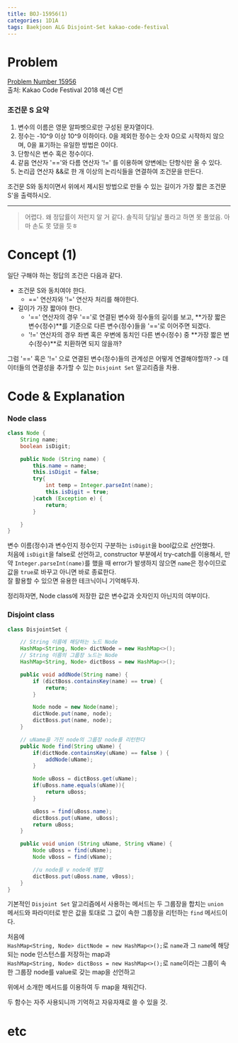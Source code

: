 ```yaml
---
title: BOJ-15956(1)
categories: 1D1A
tags: Baekjoon ALG Disjoint-Set kakao-code-festival 
---
```


# Problem  
[Problem Number 15956](https://www.acmicpc.net/problem/15956)  
출처: Kakao Code Festival 2018 예선 C번  

### 조건문 S 요약  
1. 변수의 이름은 영문 알파벳으로만 구성된 문자열이다.  
2. 정수는 -10^9 이상 10^9 이하이다. 0을 제외한 정수는 숫자 0으로 시작하지 않으며, 0을 표기하는 유일한 방법은 0이다.
3. 단항식은 변수 혹은 정수이다.  
4. 같음 연산자 '=='와 다름 연산자 '!=' 를 이용하며 양변에는 단항식만 올 수 있다.  
5. 논리곱 연산자 &&로 한 개 이상의 논리식들을 연결하여 조건문을 만든다.  

조건문 S와 동치이면서 위에서 제시된 방법으로 만들 수 있는 길이가 가장 짧은 조건문 S'을 출력하시오.  

* * *  

> 어렵다. 왜 정답률이 저런지 알 거 같다. 솔직히 당일날 풀라고 하면 못 풀었음. 아마 손도 못 댔을 듯ㅎ 

# Concept (1)  
일단 구해야 하는 정답의 조건은 다음과 같다.  
* 조건문 S와 동치여야 한다.
    - ==' 연산자와 '!=' 연산자 처리를 해야한다.  
* 길이가 가장 짧아야 한다.  
    - '==' 연산자의 경우 '=='로 연결된 변수와 정수들의 길이를 보고, **가장 짧은 변수(정수)**를 기준으로 다른 변수(정수)들을 '=='로 이어주면 되겠다.  
    - '!=' 연산자의 경우 좌변 혹은 우변에 동치인 다른 변수(정수) 중 **가장 짧은 변수(정수)**로 치환하면 되지 않을까?  

그럼 '==' 혹은 '!=' 으로 연결된 변수(정수)들의 관계성은 어떻게 연결해야할까?
-> 데이터들의 연결성을 추가할 수 있는 `Disjoint Set` 알고리즘을 차용.  

# Code & Explanation

### Node class 
~~~java
class Node {
    String name;
    boolean isDigit;

    public Node (String name) {
        this.name = name;
        this.isDigit = false;
        try{
            int temp = Integer.parseInt(name);
            this.isDigit = true;
        }catch (Exception e) {
            return;
        }

    }
}
~~~

변수 이름(정수)과 변수인지 정수인지 구분하는 `isDigit`을 bool값으로 선언했다.  
처음에 `isDigit`을 false로 선언하고, constructor 부분에서 try-catch를 이용해서, 만약 `Integer.parseInt(name)`를 했을 때 error가 발생하지 않으면 `name`은 정수이므로 값을 `true`로 바꾸고 아니면 바로 종료한다.  
잘 활용할 수 있으면 유용한 테크닉이니 기억해두자.  

정리하자면, Node class에 저장한 값은 변수값과 숫자인지 아닌지의 여부이다.  

### Disjoint class 
~~~java
class DisjointSet {

    // String 이름에 해당하는 노드 Node
    HashMap<String, Node> dictNode = new HashMap<>();
    // String 이름의 그룹장 노드는 Node
    HashMap<String, Node> dictBoss = new HashMap<>();

    public void addNode(String name) {
        if (dictBoss.containsKey(name) == true) {
            return;
        }

        Node node = new Node(name);
        dictNode.put(name, node);
        dictBoss.put(name, node);
    }

    // uName을 가진 node의 그룹장 node를 리턴한다
    public Node find(String uName) {
        if(dictNode.containsKey(uName) == false ) {
            addNode(uName);
        }

        Node uBoss = dictBoss.get(uName);
        if(uBoss.name.equals(uName)){
            return uBoss;
        }

        uBoss = find(uBoss.name);
        dictBoss.put(uName, uBoss);
        return uBoss;
    }

    public void union (String uName, String vName) {
        Node uBoss = find(uName);
        Node vBoss = find(vName);

        //u node를 v node에 병합
        dictBoss.put(uBoss.name, vBoss);
    }
}
~~~

기본적인 `Disjoint Set` 알고리즘에서 사용하는 메서드는 두 그룹장을 합치는 `union` 메서드와 파라미터로 받은 값을 토대로 그 값이 속한 그룹장을 리턴하는 `find` 메서드이다.  

처음에  
`HashMap<String, Node> dictNode = new HashMap<>();`로 `name`과 그 `name`에 해당되는 node 인스턴스를 저장하는 map과  
`HashMap<String, Node> dictBoss = new HashMap<>();`로 `name`이라는 그룹이 속한 그룹장 node를 value로 갖는 map을 선언하고  

위에서 소개한 메서드를 이용하여 두 map을 채워간다.  

두 함수는 자주 사용되니까 기억하고 자유자재로 쓸 수 있을 것.  

# etc  







